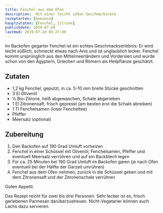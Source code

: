 ```yaml
---
title: Fenchel aus dem Ofen
description:  Mit einer leicht süßen Geschmacksnote
rezeptarten: [Gemuese]
hauptzutaten: [Fenchel, Zitrone]
publishdate: 2019-07-20
lastmod: 2019-07-20 05:27:00
---
```


 Im Backofen gegarter Fenchel ist ein echtes  Geschmackserlebnis: Er wird leicht süßlich, schmeckt etwas nach Anis und ist unglaublich lecker. Fenchel kommt ursprünglich aus den Mittelmeerländern und Vordersien und wurde schon von den Ägyptern, Griechen und Römern als Heilpflanze geschätzt.

## Zutaten

- 1,2 kg Fenchel, geputzt, in ca. 5-10 mm breite Stücke geschnitten
- 3 El Olivenöl
- ½ Bio-Zitrone, heiß abgewaschen, Schale abgerieben
- 1 El Zitronensaft, frisch gepresst (am besten erst die Schale abreiben)
- 1 Tl Fenchelsamen (loser Fencheltee)
- Pfeffer
- Meersalz (optional)


## Zubereitung

1. Den Backofen auf 190 Grad Umluft vorheizen
2. Fenchel in einer Schüssel mit Olivenöl, Fenchelsamen, Pfeffer und eventuell Meersalz verrühren und auf ein Backblech legen
3. Für ca. 25 Minuten bei 190 Grad Umluft im Backofen garen (je nach Ofen eventuell bei der Hälfte der Garzeit umrühren)
4. Fenchel aus dem Ofen nehmen, zurück in die Schüssel geben und mit dem Zitronensaft und der Zitronenschale verrühren

Guten Appetit.

Das Rezept reicht für zwei bis drei Personen. Sehr lecker ist es, frisch geriebenen Parmesan darüberzustreuen. Nicht-Vegetarier können auch Lachs dazu servieren.
